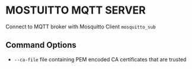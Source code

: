 # MOSTUITTO MQTT SERVER
Connect to MQTT broker with Mosquitto Client `mosquitto_sub`

## Command Options
- `--ca-file`
  file containing PEM encoded CA certificates that are trusted